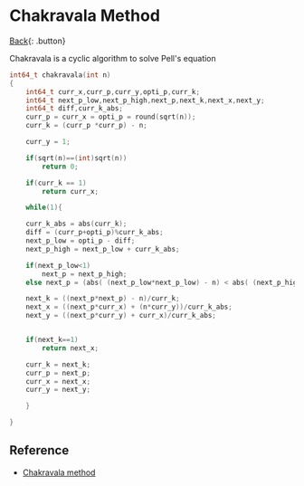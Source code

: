 # Chakravala Method

[Back](../math.md){: .button}

Chakravala is a cyclic algorithm to solve Pell's equation

```c
int64_t chakravala(int n)
{
    int64_t curr_x,curr_p,curr_y,opti_p,curr_k;
    int64_t next_p_low,next_p_high,next_p,next_k,next_x,next_y;
    int64_t diff,curr_k_abs;
    curr_p = curr_x = opti_p = round(sqrt(n));
    curr_k = (curr_p *curr_p) - n;

    curr_y = 1;

    if(sqrt(n)==(int)sqrt(n))
        return 0;

    if(curr_k == 1)
        return curr_x;

    while(1){

    curr_k_abs = abs(curr_k);
    diff = (curr_p+opti_p)%curr_k_abs;
    next_p_low = opti_p - diff;
    next_p_high = next_p_low + curr_k_abs;

    if(next_p_low<1)
        next_p = next_p_high;
    else next_p = (abs( (next_p_low*next_p_low) - n) < abs( (next_p_high*next_p_high) - n))?next_p_low:next_p_high;

    next_k = ((next_p*next_p) - n)/curr_k;
    next_x = ((next_p*curr_x) + (n*curr_y))/curr_k_abs;
    next_y = ((next_p*curr_y) + curr_x)/curr_k_abs;


    if(next_k==1)
        return next_x;

    curr_k = next_k;
    curr_p = next_p;
    curr_x = next_x;
    curr_y = next_y;

    }

}
```

## Reference

- [Chakravala method](https://en.wikipedia.org/wiki/Chakravala_method)

